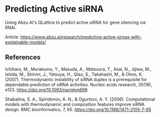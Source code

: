 Predicting Active siRNA
========================
Using Abzu AI's QLattice to predict active siRNA for gene silencing via RNAi.

Article: https://www.abzu.ai/research/predicting-active-sirnas-with-explainable-models/

References
-----------------------
Ichihara, M., Murakumo, Y., Masuda, A., Matsuura, T., Asai, N., Jijiwa, M., Ishida, M., Shinmi, J., Yatsuya, H., Qiao, S., Takahashi, M., & Ohno, K. (2007). Thermodynamic instability of siRNA duplex is a prerequisite for dependable prediction of siRNA activities. Nucleic acids research, 35(18), e123. https://doi.org/10.1093/nar/gkm699

Shabalina, S. A., Spiridonov, A. N., & Ogurtsov, A. Y. (2006). Computational models with thermodynamic and composition features improve siRNA design. BMC bioinformatics, 7, 65. https://doi.org/10.1186/1471-2105-7-65
